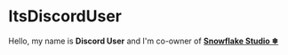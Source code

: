 # ItsDiscordUser
Hello, my name is **Discord User** and I'm co-owner of **[Snowflake Studio ❄](https://snowflakedev.xyz)**
